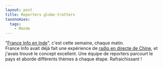 ```yaml
---
layout: post
title: Reporters globe-trotters
taxonomies: 
  tags: 
    - Monde
---
```

"<a href="http://www.radiofrance.fr/chaines/france-info/dossiers/info/index.php?rid=235000233">France Info en Inde</a>", c'est cette semaine, chaque matin.<br />
France Info avait déjà fait une expérience de <a href="http://www.radiofrance.fr/chaines/france-info/dossiers/info/index.php?rid=235000116">radio en directe de Chine</a>, et j'avais trouvé le concept excellent. Une équipe de reporters parcourt le pays et aborde différents thèmes à chaque étape. Rafraichissant !
